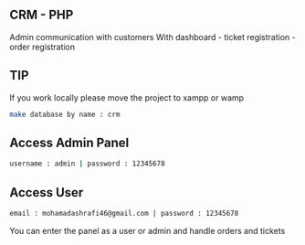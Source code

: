 
## CRM - PHP
<p>Admin communication with customers
With dashboard - ticket registration - order registration
</p>

## TIP

If you work locally please move the project to xampp or wamp 

```bash
make database by name : crm
```

## Access Admin Panel 
```bash
username : admin | password : 12345678
```

## Access User
```bash
email : mohamadashrafi46@gmail.com | password : 12345678
```


<p>You can enter the panel as a user or admin and handle orders and tickets</p>

